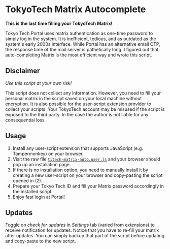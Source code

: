 # TokyoTech Matrix Autocomplete
**This is the last time filling your TokyoTech Matrix!**

Tokyo Tech Portal uses matrix authentication as one-time password to simply log in the system. It is inefficient, tedious, and as outdated as the system's early 2000s interface. While Portal has an alternative email OTP, the response time of the mail server is pathetically long. I figured out that auto-completing Matrix is the most efficient way and wrote this script.

## Disclaimer
*Use this script at your own risk!*

This script does not collect any information. However, you need to fill your personal matrix in the script saved on your local machine without encryption. It is also possible for the user-script extension provider to collect your scripts. Your TokyoTech account may be misused if the script is exposed to the third party. In the case the author is not liable for any consequential loss.

## Usage
1. Install any user-script extension that supports JavaScript (e.g. Tampermonkey) on your browser.
2. Visit the raw file [`titech-matrix-auto.user.js`](https://raw.githubusercontent.com/Jun1453/Titech-Matrix-Auto/main/titech-matrix-auto.user.js) and your browser should pop up an installation page.
3. If there is no installation option, you need to manually install it by creating a new user-script on your browser and copy-pasting the script opened in (2).
4. Prepare your Tokyo Tech ID and fill your Matrix password accordingly in the installed script.
5. Enjoy fast login at Portal!

## Updates
Toggle on *check for updates* in *Settings* tab (varied from extensions) to receive notification for updates. Notice that you have to re-fill your matrix after updates. You can simply backup that part of the script before updating and copy-paste to the new script.